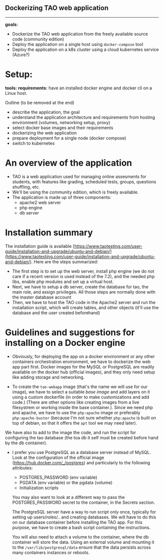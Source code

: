 ## Dockerizing TAO web application
------------------------------------

**goals:**
 * Dockerize the TAO web application from the freely available source code (community edition)
 * Deploy the application on a single host using `docker-compose` tool
 * Deploy the application on a k8s cluster using a cloud kubernetes service (Azure?)

Setup:
======

**tools:** 
**requirements:** have an installed docker engine and docker cli on a Linux host.

Outline (to be removed at the end)
- describe the application, the goal
- understand the application architecture and requirements from hosting environment (volumes, networking setup, proxy)
- select docker base images and their requirements
- dockerizing the web application
- prepare deployment for a single node (docker compose)
- switch to kubernetes

# An overview of the application
 * TAO is a web application used for managing online assesments for students, with features like grading, scheduled tests, groups, questions shuffling, etc.
 * We'll be using the community edition, which is freely available.
 * The application is made up of three components:
 	- apache2 web server
 	- php engine
 	- db server

# Installation summary
The installation guide is available [https://www.taotesting.com/user-guide/installation-and-upgrade/ubuntu-and-debian/](https://www.taotesting.com/user-guide/installation-and-upgrade/ubuntu-and-debian/). Here are the steps summarized:
 * The first step is to set up the web server, install php engine (we do not care if a recent version is used instead of the 7.2), and the needed php libs, enable php modules and set up a virtual host.
 * Next, we have to setup a db server, create the database for tao, the main role, and assign privileges. All those steps are normally done with the master database account
 * Then, we have to host the TAO code in the Apache2 server and run the installation script, which will create tables, and other objects (it'll use the database and the user created beforehand)

# Guidelines and suggestions for installing on a Docker engine
 
 * Obviously, for deploying the app on a docker environment or any other containers orchestration environment, we have to dockerize the web app part first. Docker images for the MySQL or PostgreSQL are readily available on the docker hub (official images), and they only need setup like adding storage and networking.
 
 * To create the `tao-webapp` image (that's the name we will use for our image), we have to select a suitable *base image* and add layers on it using a custom dockerfile (in order to make customizations and add code.) (There are other options like creating images from a live filesystrem or working inside the base container.).
 Since we need php and apache, we have to use the `php:apache` image or preferably `php:apache-buster` (because I'm not sure whether `php:apache` is built on top of debian, so that it offers the `apt` tool we may need later).

 We have also to add to the image the code, and run the script for configuring the tao database (the toa db it self must be created before hand by the db container).
 
 * I prefer you use PostgreSQL as a database server instead of MySQL. Look at the configuration of the official image (https://hub.docker.com/_/postgres) and particularly to the following attributes:
 	* POSTGRES_PASSWORD (env variable)
 	* PGDATA (env variable) or the pgdata (volume)
 	* Initialization scripts

 	You may also want to look at a different way to pass the POSTGRES_PASSWORD secret to the container, in the Secrets section.

	The PostgreSQL server have a way to run script only once, typically for setting up users/roles/.. and creating databases. We will have to do this on our database container before installing the TAO app. For this purpose, we have to create a bash script containing the instructions.

	You will also need to attach a volume to the container, where the db container will store the data. Using an external volume and mounting it to the `/var/lib/postgresql/data` ensure that the data persists across many containers instances or reboots.